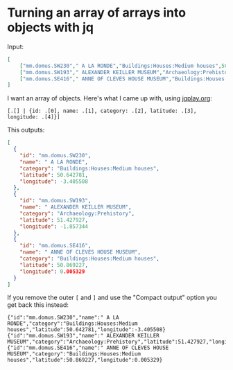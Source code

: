 # Turning an array of arrays into objects with jq

Input:
```json
[
    ["mm.domus.SW230"," A LA RONDE","Buildings:Houses:Medium houses",50.642781,-3.405508],
    ["mm.domus.SW193"," ALEXANDER KEILLER MUSEUM","Archaeology:Prehistory",51.427927,-1.857344],
    ["mm.domus.SE416"," ANNE OF CLEVES HOUSE MUSEUM","Buildings:Houses:Medium houses",50.869227,0.005329],
]
```
I want an array of objects. Here's what I came up with, using [jqplay.org](https://jqplay.org/):

```jq
[.[] | {id: .[0], name: .[1], category: .[2], latitude: .[3], longitude: .[4]}]
```
This outputs:
```json
[
  {
    "id": "mm.domus.SW230",
    "name": " A LA RONDE",
    "category": "Buildings:Houses:Medium houses",
    "latitude": 50.642781,
    "longitude": -3.405508
  },
  {
    "id": "mm.domus.SW193",
    "name": " ALEXANDER KEILLER MUSEUM",
    "category": "Archaeology:Prehistory",
    "latitude": 51.427927,
    "longitude": -1.857344
  },
  {
    "id": "mm.domus.SE416",
    "name": " ANNE OF CLEVES HOUSE MUSEUM",
    "category": "Buildings:Houses:Medium houses",
    "latitude": 50.869227,
    "longitude": 0.005329
  }
]
```
If you remove the outer `[` and `]` and use the "Compact output" option you get back this instead:
```
{"id":"mm.domus.SW230","name":" A LA RONDE","category":"Buildings:Houses:Medium houses","latitude":50.642781,"longitude":-3.405508}
{"id":"mm.domus.SW193","name":" ALEXANDER KEILLER MUSEUM","category":"Archaeology:Prehistory","latitude":51.427927,"longitude":-1.857344}
{"id":"mm.domus.SE416","name":" ANNE OF CLEVES HOUSE MUSEUM","category":"Buildings:Houses:Medium houses","latitude":50.869227,"longitude":0.005329}

```
